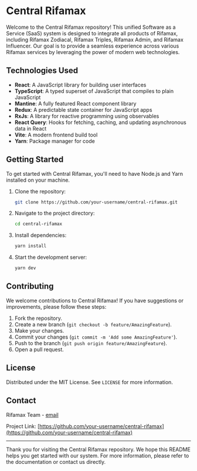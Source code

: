 # Central Rifamax

Welcome to the Central Rifamax repository! This unified Software as a Service (SaaS) system is designed to integrate all products of Rifamax, including Rifamax Zodiacal, Rifamax Triples, Rifamax Admin, and Rifamax Influencer. Our goal is to provide a seamless experience across various Rifamax services by leveraging the power of modern web technologies.

## Technologies Used

- **React**: A JavaScript library for building user interfaces
- **TypeScript**: A typed superset of JavaScript that compiles to plain JavaScript
- **Mantine**: A fully featured React component library
- **Redux**: A predictable state container for JavaScript apps
- **RxJs**: A library for reactive programming using observables
- **React Query**: Hooks for fetching, caching, and updating asynchronous data in React
- **Vite**: A modern frontend build tool
- **Yarn**: Package manager for code

## Getting Started

To get started with Central Rifamax, you'll need to have Node.js and Yarn installed on your machine.

1. Clone the repository:
   ```sh
   git clone https://github.com/your-username/central-rifamax.git
   ```
2. Navigate to the project directory:
   ```sh
   cd central-rifamax
   ```
3. Install dependencies:
   ```sh
   yarn install
   ```
4. Start the development server:
   ```sh
   yarn dev
   ```

## Contributing

We welcome contributions to Central Rifamax! If you have suggestions or improvements, please follow these steps:

1. Fork the repository.
2. Create a new branch (`git checkout -b feature/AmazingFeature`).
3. Make your changes.
4. Commit your changes (`git commit -m 'Add some AmazingFeature'`).
5. Push to the branch (`git push origin feature/AmazingFeature`).
6. Open a pull request.

## License

Distributed under the MIT License. See `LICENSE` for more information.

## Contact

Rifamax Team - [email](mailto:contact@rifamax.com)

Project Link: [https://github.com/your-username/central-rifamax](https://github.com/your-username/central-rifamax)

---

Thank you for visiting the Central Rifamax repository. We hope this README helps you get started with our system. For more information, please refer to the documentation or contact us directly.
